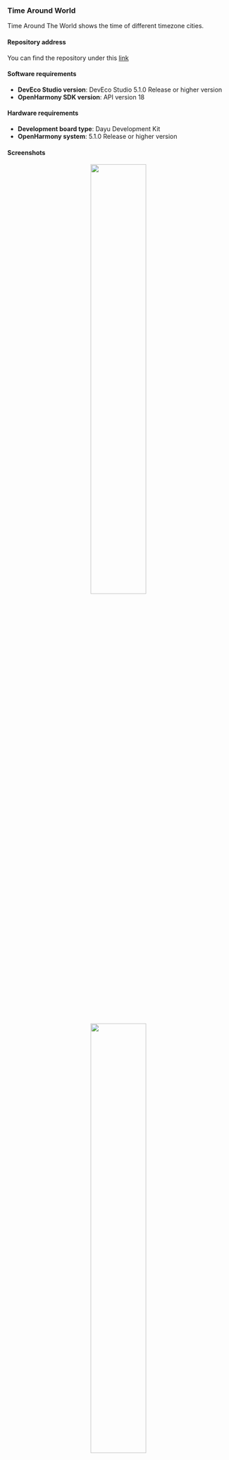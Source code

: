 ### Time Around World  
Time Around The World shows the time of different timezone cities.

#### Repository address
You can find the repository under this [link](https://github.com/eclipse-oniro4openharmony/app-TimeAroundWorld)  

#### Software requirements
- **DevEco Studio version**: DevEco Studio 5.1.0 Release or higher version
- **OpenHarmony SDK version**: API version 18

#### Hardware requirements
- **Development board type**: Dayu Development Kit
- **OpenHarmony system**: 5.1.0 Release or higher version

#### Screenshots

<div style="text-align: center">
    <img src='../images/utility/time-around-world/image_1.png' width='50%'>
    <img src='../images/utility/time-around-world/image_2.png' width='50%'>
    <img src='../images/utility/time-around-world/image_3.png' width='50%'>
    <img src='../images/utility/time-around-world/image_4.png' width='50%'>
</div>

### Super Bright Flashlight
Oniro flashlight application

#### Repository address
You can find the repository under this [link](https://github.com/eclipse-oniro4openharmony/app-SuperBrightFlashlight)  

#### Software requirements
- **DevEco Studio version**: DevEco Studio 5.1.0 Release or higher version
- **OpenHarmony SDK version**: API version 18

#### Hardware requirements
- **Development board type**: Dayu Development Kit
- **OpenHarmony system**: 5.1.0 Release or higher version

#### Screenshots
<div style="text-align: center">
    <img src='../images/utility/superFlashlight/image_1.png' width='50%'>
    <img src='../images/utility/superFlashlight/image_2.png' width='50%'>
    <img src='../images/utility/superFlashlight/image_3.png' width='50%'>
</div>

### Bmicalculator  
A straightforward application that calculates Body Mass Index (BMI) based on user-input height and weight. This tool provides instant BMI results along with corresponding weight status categories, making it a handy resource for health and fitness tracking.

#### Repository address
You can find the repository under this [link](https://github.com/eclipse-oniro4openharmony/app-bmicalculator)  

#### Software requirements
- **DevEco Studio version**: DevEco Studio 5.1.0 Release or higher version
- **OpenHarmony SDK version**: API version 18

#### Hardware requirements
- **Development board type**: Dayu Development Kit
- **OpenHarmony system**: 5.1.0 Release or higher version

#### Screenshots
<div style="text-align: center">
    <img src='../images/utility/bmicalculator/image1.png' width='50%'>
</div>

### Quote Of The Day  
Get an inspirational quote with the push of a button

#### Repository address
You can find the repository under this [link](https://github.com/eclipse-oniro4openharmony/app-QuoteOfTheDay)  

#### Software requirements
- **DevEco Studio version**: DevEco Studio 4.1 Release or higher version
- **OpenHarmony SDK version**: API version 11

#### Hardware requirements
- **Development board type**: Dayu Development Kit
- **OpenHarmony system**: 4.1 Release or higher version

#### Screenshots
<div style="text-align: center">
    <img src='../images/utility/quote-of-the-day/image1.png' width='50%'>
</div>

### Unit Converter  
A simple, user-friendly application designed to convert between various units of measurement. This tool supports a wide range of unit categories, including length, weight, volume, and temperature, providing quick and accurate conversions for everyday use.

#### Repository address
You can find the repository under this [link](https://github.com/eclipse-oniro4openharmony/app-unitconverter)  

#### Software requirements
- **DevEco Studio version**: DevEco Studio 5.1.0 Release or higher version
- **OpenHarmony SDK version**: API version 18

#### Hardware requirements
- **Development board type**: Dayu Development Kit
- **OpenHarmony system**: 5.1.0 Release or higher version

#### Screenshots
<div style="text-align: center">
    <img src='../images/utility/unit-converter/image1.png' width='50%'>
</div>

### MyList  
An application to help you quickly organize and track items to buy or bring, so you never forget anything.

#### Repository address
You can find the repository under this [link](https://github.com/eclipse-oniro4openharmony/app-MyList)  

#### Software requirements
- **DevEco Studio version**: DevEco Studio 5.1.0 Release or higher version
- **OpenHarmony SDK version**: API version 18

#### Hardware requirements
- **Development board type**: Dayu Development Kit
- **OpenHarmony system**: 5.1.0 Release or higher version

#### Screenshots
<div style="text-align: center">
    <img src='../images/utility/mylist/img_1.png' width='50%'>
    <img src='../images/utility/mylist/img_2.png' width='50%'>
    <img src='../images/utility/mylist/img_3.png' width='50%'>
    <img src='../images/utility/mylist/img_4.png' width='50%'>
    <img src='../images/utility/mylist/img_5.png' width='50%'>
    <img src='../images/utility/mylist/img_6.png' width='50%'>
    <img src='../images/utility/mylist/img_7.png' width='50%'>
    <img src='../images/utility/mylist/img_8.png' width='50%'>
    <img src='../images/utility/mylist/img_9.png' width='50%'>
    <img src='../images/utility/mylist/img_10.png' width='50%'>
</div>
